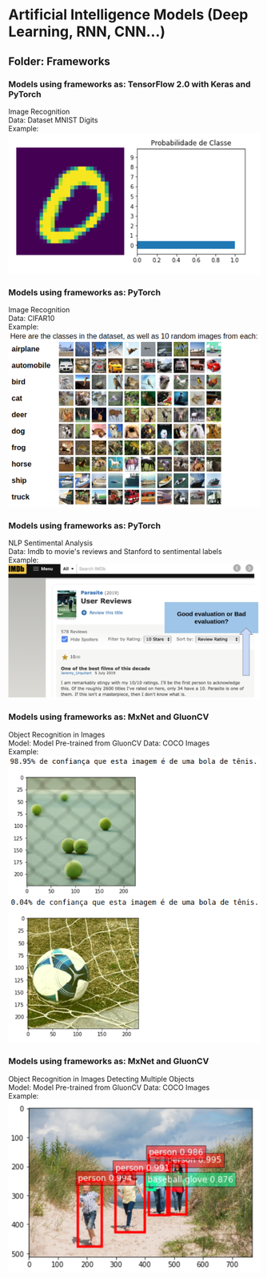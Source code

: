 # Artificial Intelligence Models (Deep Learning, RNN, CNN...)

## Folder: Frameworks
### Models using frameworks as: TensorFlow 2.0 with Keras and PyTorch <br/>
Image Recognition <br/>
Data: Dataset MNIST Digits <br/>
Example: <br/>
<img src="./images/PyTorch.png">

### Models using frameworks as: PyTorch <br/>
Image Recognition <br/>
Data: CIFAR10 <br/>
Example: <br/>
<img src="./images/CIFAR10.png">

### Models using frameworks as: PyTorch <br/>
NLP Sentimental Analysis <br/>
Data: Imdb to movie's reviews and Stanford to sentimental labels <br/>
Example: <br/>
<img src="./images/imdb.png">

### Models using frameworks as: MxNet and GluonCV <br/>
Object Recognition in Images<br/>
Model: Model Pre-trained from GluonCV
Data: COCO Images <br/>
Example: <br/>
<img src="./images/balltenis.png">
<img src="./images/ballfootball.png">

### Models using frameworks as: MxNet and GluonCV <br/>
Object Recognition in Images Detecting Multiple Objects<br/>
Model: Model Pre-trained from GluonCV
Data: COCO Images <br/>
Example: <br/>
<img src="./images/family.png">